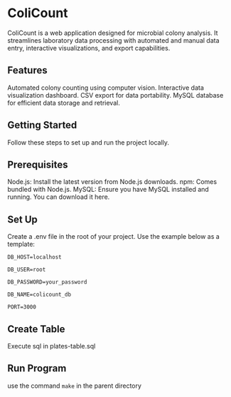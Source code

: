 # ColiCount
ColiCount is a web application designed for microbial colony analysis. It streamlines laboratory data processing with automated and manual data entry, interactive visualizations, and export capabilities.

## Features
Automated colony counting using computer vision.
Interactive data visualization dashboard.
CSV export for data portability.
MySQL database for efficient data storage and retrieval.

## Getting Started
Follow these steps to set up and run the project locally.

## Prerequisites
Node.js: Install the latest version from Node.js downloads.
npm: Comes bundled with Node.js.
MySQL: Ensure you have MySQL installed and running. You can download it here.

## Set Up
Create a .env file in the root of your project. Use the example below as a template:

`DB_HOST=localhost`

`DB_USER=root`

`DB_PASSWORD=your_password`

`DB_NAME=colicount_db`

`PORT=3000`

## Create Table
Execute sql in plates-table.sql

## Run Program
use the command `make` in the parent directory
